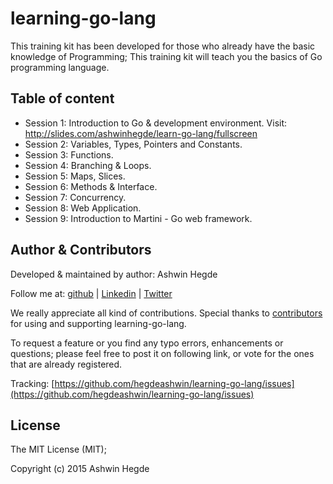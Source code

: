 # learning-go-lang

This training kit has been developed for those who already have the basic knowledge of Programming; This training kit will teach you the basics of Go programming language.

## Table of content

* Session 1: Introduction to Go & development environment. Visit: http://slides.com/ashwinhegde/learn-go-lang/fullscreen
* Session 2: Variables, Types, Pointers and Constants.
* Session 3: Functions.
* Session 4: Branching & Loops.
* Session 5: Maps, Slices.
* Session 6: Methods & Interface.
* Session 7: Concurrency.
* Session 8: Web Application.
* Session 9: Introduction to Martini - Go web framework.

## Author & Contributors

Developed &amp; maintained by author: Ashwin Hegde

Follow me at: [github](https://github.com/hegdeashwin) | [Linkedin](http://in.linkedin.com/in/hegdeashwin) | [Twitter](https://twitter.com/hegdeashwin3)

We really appreciate all kind of contributions. Special thanks to <a href="//github.com/hegdeashwin/learning-go-lang/graphs/contributors" target="_blank">contributors</a> for using and supporting learning-go-lang.

To request a feature or you find any typo errors, enhancements or questions; please feel free to post it on following link, or vote for the ones that are already registered.

Tracking: [https://github.com/hegdeashwin/learning-go-lang/issues](https://github.com/hegdeashwin/learning-go-lang/issues)

## License

The MIT License (MIT); 

Copyright (c) 2015 Ashwin Hegde
